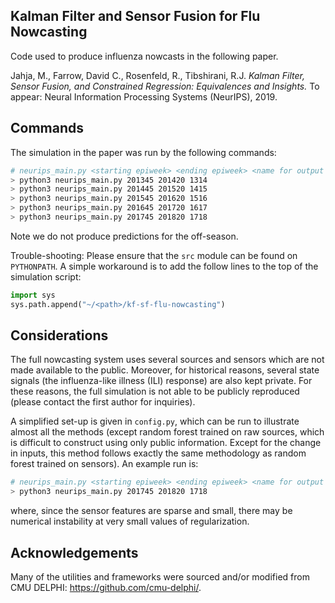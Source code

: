 ## Kalman Filter and Sensor Fusion for Flu Nowcasting
Code used to produce influenza nowcasts in the following paper. 

Jahja, M., Farrow, David C., Rosenfeld, R., Tibshirani, R.J. 
*Kalman Filter, Sensor Fusion, and Constrained Regression: Equivalences 
and Insights.* To appear: Neural Information Processing Systems (NeurIPS), 2019.

## Commands
The simulation in the paper was run by the following commands:
```sh
# neurips_main.py <starting epiweek> <ending epiweek> <name for output file>
> python3 neurips_main.py 201345 201420 1314
> python3 neurips_main.py 201445 201520 1415
> python3 neurips_main.py 201545 201620 1516
> python3 neurips_main.py 201645 201720 1617
> python3 neurips_main.py 201745 201820 1718
```
Note we do not produce predictions for the off-season. 

Trouble-shooting: Please ensure that the `src` module can be found on `PYTHONPATH`. A simple
workaround is to add the follow lines to the top of the simulation script:
```python
import sys
sys.path.append("~/<path>/kf-sf-flu-nowcasting")
```

## Considerations
The full nowcasting system uses several sources and sensors which are not 
made available to the public. Moreover, for historical reasons, several state 
signals (the influenza-like illness (ILI) response) are also kept private. 
For these reasons, the full simulation is not able to be publicly reproduced 
(please contact the first author for inquiries). 

A simplified set-up is given in `config.py`, which can be run to illustrate 
almost all the methods (except random forest trained on raw sources, which is
difficult to construct using only public information. Except for the change in 
inputs, this method follows exactly the same methodology as random forest 
trained on sensors). An example run is:
```sh
# neurips_main.py <starting epiweek> <ending epiweek> <name for output file>
> python3 neurips_main.py 201745 201820 1718
```
where, since the sensor features are sparse and small, there may be numerical
instability at very small values of regularization.


## Acknowledgements
Many of the utilities and frameworks were sourced and/or modified from CMU DELPHI:
https://github.com/cmu-delphi/. 
